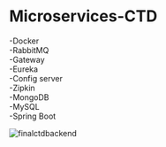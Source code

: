 # Microservices-CTD

-Docker <br/>
-RabbitMQ <br/>
-Gateway <br/>
-Eureka <br/>
-Config server <br/>
-Zipkin <br/>
-MongoDB <br/>
-MySQL <br/>
-Spring Boot <br/>



![finalctdbackend](https://user-images.githubusercontent.com/86859904/189920277-2243dac1-15fe-46e3-b822-9d92aa7867d3.PNG)
